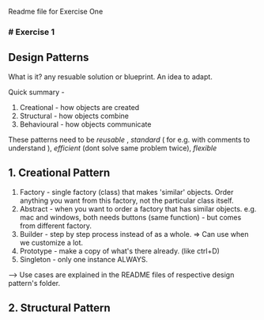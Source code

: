 Readme file for Exercise One

### # Exercise 1 
## Design Patterns 

What is it? any resuable solution or blueprint. An idea to adapt. 

Quick summary - 
1. Creational - how objects are created
2. Structural - how objects combine
3. Behavioural - how objects communicate

These patterns need to be _reusable_ , _standard_ ( for e.g. with comments to understand ), _efficient_ (dont solve same problem twice), _flexible_ 

## 1. Creational Pattern 
1. Factory - single factory (class) that makes 'similar' objects. Order anything you want from this factory, not the particular class itself. 
2. Abstract - when you want to order a factory that has similar objects. e.g. mac and windows, both needs buttons (same function) - but comes from different factory. 
3. Builder - step by step process instead of as a whole. => Can use when we customize a lot. 
4. Prototype - make a copy of what's there already. (like ctrl+D)
5. Singleton - only one instance ALWAYS. 

--> Use cases are explained in the README files of respective design pattern's folder. 

## 2. Structural Pattern 
